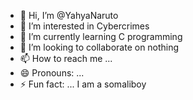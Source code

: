 - 👋 Hi, I’m @YahyaNaruto
- 👀 I’m interested in Cybercrimes
- 🌱 I’m currently learning C programming
- 💞️ I’m looking to collaborate on nothing
- 📫 How to reach me ...
- 😄 Pronouns: ...
- ⚡ Fun fact: ... I am a somaliboy

<!---
YahyaNaruto/YahyaNaruto is a ✨ special ✨ repository because its `README.md` (this file) appears on your GitHub profile.
You can click the Preview link to take a look at your changes.
--->

